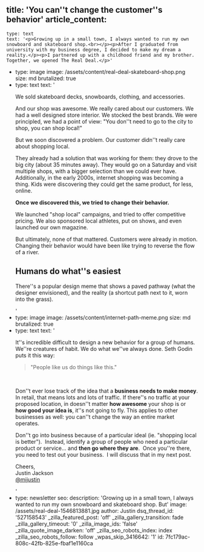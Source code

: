 title: 'You can''t change the customer''s behavior'
article_content:
  -
    type: text
    text: '<p>Growing up in a small town, I always wanted to run my own snowboard and skateboard shop.<br></p><p>After I graduated from university with my business degree, I decided to make my dream a reality.</p><p>I partnered up with a childhood friend and my brother. Together, we opened The Real Deal.</p>'
  -
    type: image
    image: /assets/content/real-deal-skateboard-shop.png
    size: md
    brutalized: true
  -
    type: text
    text: '<p>We sold skateboard decks, snowboards, clothing, and accessories.</p><p>And our shop was awesome. We really cared about our customers. We had a well designed store interior. We stocked the best brands. We were principled, we had a point of view: "You don''t need to go to the city to shop, you can shop local!"<br></p><p>But we soon discovered a problem. Our customer didn''t really care about shopping local.</p><p>They already had a solution that was working for them: they drove to the big city (about 35 minutes away). They would go on a Saturday and visit multiple shops, with a bigger selection than we could ever have. Additionally, in the early 2000s, internet shopping was becoming a thing. Kids were discovering they could get the same product, for less, online.</p><p><strong>Once we discovered this, we tried to change their behavior.</strong>&nbsp;</p><p>We launched "shop local" campaigns, and tried to offer competitive pricing. We also sponsored local athletes, put on shows, and even launched our own magazine.</p><p>But ultimately, none of that mattered. Customers were already in motion. Changing their behavior would have been like trying to reverse the flow of a river.</p><h2>Humans do what''s easiest</h2><p>There''s a popular design meme that shows a paved pathway (what the designer envisioned), and the reality (a shortcut path next to it, worn into the grass).</p>'
  -
    type: image
    image: /assets/content/internet-path-meme.png
    size: md
    brutalized: true
  -
    type: text
    text: '<p>It''s incredible difficult to design a new behavior for a group of humans. We''re creatures of habit. We do what we''ve always done. Seth Godin puts it this way:</p><blockquote><p>"People like us do things like this."</p></blockquote><p><br></p><p>Don''t ever lose track of the idea that a <strong>business needs to make money</strong>. In retail, that means lots and lots of traffic. If there''s no traffic at your proposed location, in doesn''t matter <strong>how awesome</strong> your shop is or <strong>how good your idea is</strong>, it''s not going to fly. This applies to other businesses as well: you can''t change the way an entire market operates.</p><p>Don''t go into business because of a particular ideal (ie. "shopping local is better").&nbsp; Instead, identify a group of people who need a particular product or service... and <strong>then go where they are</strong>.&nbsp; Once you''re there, you need to test out your business.&nbsp; I will discuss that in my next post.</p><p>Cheers,<br>Justin Jackson<br><a href="https://twitter.com/mijustin">@mijustin</a></p>'
  -
    type: newsletter
seo:
  description: 'Growing up in a small town, I always wanted to run my own snowboard and skateboard shop. But'
  image: /assets/real-deal-1546813881.jpg
author: Justin
dsq_thread_id: '527158543'
_zilla_featured_post: 'off'
_zilla_gallery_transition: fade
_zilla_gallery_timeout: '0'
_zilla_image_ids: 'false'
_zilla_quote_image_darken: 'off'
_zilla_seo_robots_index: index
_zilla_seo_robots_follow: follow
_wpas_skip_3416642: '1'
id: 7fc179ac-808c-42fb-825e-fbaf1e1160ca
